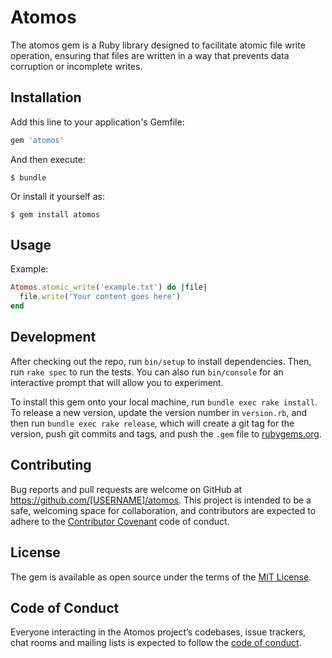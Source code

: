 # Atomos

The atomos gem is a Ruby library designed to facilitate atomic file write operation, ensuring that files are written in a way that prevents data corruption or incomplete writes.

## Installation

Add this line to your application's Gemfile:

```ruby
gem 'atomos'
```

And then execute:

    $ bundle

Or install it yourself as:

    $ gem install atomos

## Usage

Example:

```ruby
Atomos.atomic_write('example.txt') do |file|
  file.write('Your content goes here')
end
```

## Development

After checking out the repo, run `bin/setup` to install dependencies. Then, run `rake spec` to run the tests. You can also run `bin/console` for an interactive prompt that will allow you to experiment.

To install this gem onto your local machine, run `bundle exec rake install`. To release a new version, update the version number in `version.rb`, and then run `bundle exec rake release`, which will create a git tag for the version, push git commits and tags, and push the `.gem` file to [rubygems.org](https://rubygems.org).

## Contributing

Bug reports and pull requests are welcome on GitHub at https://github.com/[USERNAME]/atomos. This project is intended to be a safe, welcoming space for collaboration, and contributors are expected to adhere to the [Contributor Covenant](http://contributor-covenant.org) code of conduct.

## License

The gem is available as open source under the terms of the [MIT License](https://opensource.org/licenses/MIT).

## Code of Conduct

Everyone interacting in the Atomos project’s codebases, issue trackers, chat rooms and mailing lists is expected to follow the [code of conduct](https://github.com/[USERNAME]/atomos/blob/master/CODE_OF_CONDUCT.md).
